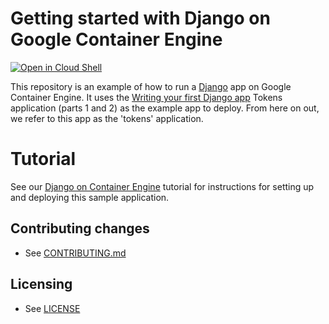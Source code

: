 # Getting started with Django on Google Container Engine

[![Open in Cloud Shell][shell_img]][shell_link]

[shell_img]: http://gstatic.com/cloudssh/images/open-btn.png
[shell_link]: https://console.cloud.google.com/cloudshell/open?git_repo=https://github.com/GoogleCloudPlatform/python-docs-samples&page=editor&open_in_editor=container_engine/django_tutorial/README.md

This repository is an example of how to run a [Django](https://www.djangoproject.com/) 
app on Google Container Engine. It uses the
[Writing your first Django app](https://docs.djangoproject.com/en/1.11/intro/tutorial01/)
Tokens application (parts 1 and 2) as the example app to deploy. From here on
out, we refer to this app as the 'tokens' application.


# Tutorial
See our [Django on Container Engine](https://cloud.google.com/python/django/container-engine) tutorial for instructions for setting up and deploying this sample application.


## Contributing changes

* See [CONTRIBUTING.md](https://github.com/GoogleCloudPlatform/python-docs-samples/blob/master/CONTRIBUTING.md)


## Licensing

* See [LICENSE](https://github.com/GoogleCloudPlatform/python-docs-samples/blob/master/LICENSE)
